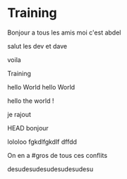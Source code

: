
# Training
Bonjour a tous les amis moi c'est abdel


salut les dev et dave

voila

 Training


hello World
hello World


hello the world !


je rajout

 HEAD
bonjour

lololoo
fgkdlfgkdlf
dffdd


On en a #gros
de tous ces conflits

desudesudesudesudesudesu
